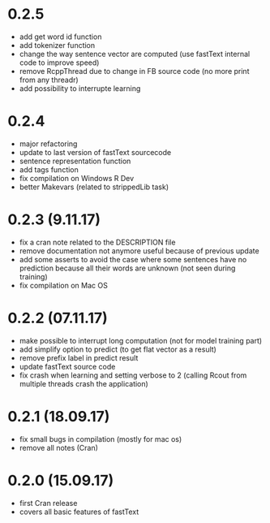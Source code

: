 # 0.2.5

  * add get word id function
  * add tokenizer function
  * change the way sentence vector are computed (use fastText internal code to improve speed)
  * remove RcppThread due to change in FB source code (no more print from any threadr)
  * add possibility to interrupte learning

# 0.2.4

  * major refactoring
  * update to last version of fastText sourcecode
  * sentence representation function
  * add tags function
  * fix compilation on Windows R Dev
  * better Makevars (related to strippedLib task)

# 0.2.3 (9.11.17)

  * fix a cran note related to the DESCRIPTION file
  * remove documentation not anymore useful because of previous update
  * add some asserts to avoid the case where some sentences have no prediction because all their words are unknown (not seen during training)
  * fix compilation on Mac OS

# 0.2.2 (07.11.17)

  * make possible to interrupt long computation (not for model training part)
  * add simplify option to predict (to get flat vector as a result)
  * remove prefix label in predict result
  * update fastText source code
  * fix crash when learning and setting verbose to 2 (calling Rcout from multiple threads crash the application)

# 0.2.1 (18.09.17)

  * fix small bugs in compilation (mostly for mac os)
  * remove all notes (Cran)

# 0.2.0 (15.09.17)

  * first Cran release
  * covers all basic features of fastText

